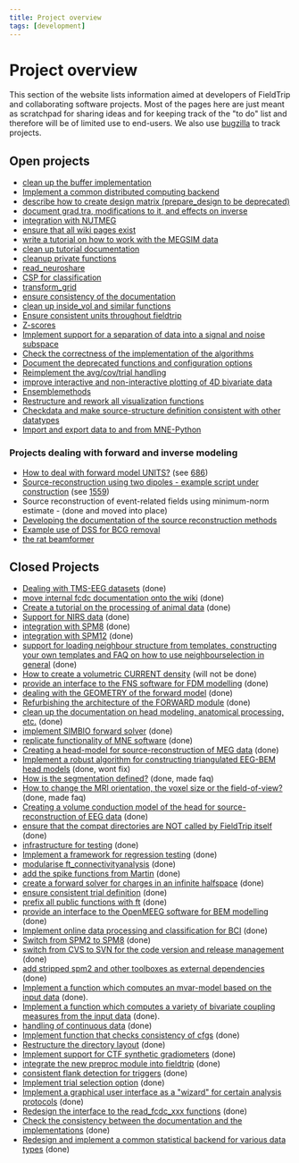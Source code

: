 ```yaml
---
title: Project overview
tags: [development]
---
```


# Project overview

This section of the website lists information aimed at developers of FieldTrip and collaborating software projects. Most of the pages here are just meant as scratchpad for sharing ideas and for keeping track of the "to do" list and therefore will be of limited use to end-users. We also use [bugzilla](/bugzilla) to track projects.

## Open projects

*  [clean up the buffer implementation](/development/project/buffer_v3)
*  [Implement a common distributed computing backend](/development/project/distributed)
*  [describe how to create design matrix (prepare_design to be deprecated)](/development/project/design)
*  [document grad.tra, modifications to it, and effects on inverse](/development/project/tra)
*  [integration with NUTMEG](/development/project/nutmeg)
*  [ensure that all wiki pages exist](/development/project/orphans)
*  [write a tutorial on how to work with the MEGSIM data](/development/project/megsim)
*  [clean up tutorial documentation](/development/project/tutorial_documentation)
*  [cleanup private functions](/development/project/cleanup_private_functions)
*  [read_neuroshare](/development/project/read_neuroshare)
*  [CSP for classification](/development/project/csp)
*  [transform_grid](/development/project/transform_grid)
*  [ ensure consistency of the documentation](/development/project/documentation)
*  [clean up inside_vol and similar functions](/development/project/inside_vol)
*  [Ensure consistent units throughout fieldtrip](/development/project/units)
*  [Z-scores](/development/project/zscores)
*  [Implement support for a separation of data into a signal and noise subspace](/development/project/subspace)
*  [Check the correctness of the implementation of the algorithms](/development/project/correctness)
*  [ Document the deprecated functions and configuration options](/development/deprecated)
*  [Reimplement the avg/cov/trial handling](/development/project/timelockanalysis)
*  [improve interactive and non-interactive plotting of 4D bivariate data](/development/project/visualization)  
*  [Ensemblemethods](/development/project/ensemblemethods)
*  [Restructure and rework all visualization functions](/development/project/restructure_and_rework_all_visualization_functions)
*  [Checkdata and make source-structure definition consistent with other datatypes](/development/project/checkdata)
*  [Import and export data to and from MNE-Python](/development/project/integrate_with_mne)

### Projects dealing with forward and inverse modeling
*  [How to deal with forward model UNITS?](/development/project/fwdunits) (see [686](http://bugzilla.fieldtriptoolbox.org/show_bug.cgi?id=686))
*  [Source-reconstruction using two dipoles - example script under construction](/development/project/symmetric_dipoles) (see [1559](http://bugzilla.fieldtriptoolbox.org/show_bug.cgi?id=1559))
*  Source reconstruction of event-related fields using minimum-norm estimate - (done and moved into place)
*  [Developing the documentation of the source reconstruction methods](/development/project/documentation_source)
*  [Example use of DSS for BCG removal](/development/project/dss)
*  [the rat beamformer](/development/project/rat)

## Closed Projects
*  [Dealing with TMS-EEG datasets](/development/project/eeg_tms) (done)
*  [move internal fcdc documentation onto the wiki](/development/project/move_internal_fcdc_documentation_onto_the_wiki) (done)
*  [Create a tutorial on the processing of animal data](/development/project/animal) (done)
*  [Support for NIRS data](/development/project/nirs) (done)
*  [integration with SPM8](/development/project/spm8) (done)
*  [integration with SPM12](/development/project/spm12) (done)
*  [support for loading neighbour structure from templates, constructing your own templates and FAQ on how to use neighbourselection in general](/development/project/neighbourtemplates) (done)
*  [How to create a volumetric CURRENT density](/development/project/curdens)  (will not be done)
*  [provide an interface to the FNS software for FDM modelling](/development/project/fns) (done)
*  [dealing with the GEOMETRY of the forward model](/development/project/fwdarch2) (done)
*  [Refurbishing the architecture of the FORWARD module](/development/project/fwdarch) (done)
*  [clean up the documentation on head modeling, anatomical processing, etc.](/development/project/geometry_documentation) (done)  
*  [implement SIMBIO forward solver](/development/project/simbio_plan) (done)
*  [replicate functionality of MNE software](/development/project/replicate_functionality_of_mne_software) (done)
*  [Creating a head-model for source-reconstruction of MEG data](/development/project/headmodel_tutorial) (done)
*  [Implement a robust algorithm for constructing triangulated EEG-BEM head models](/development/project/bemmodel) (done, wont fix)
*  [How is the segmentation defined?](/faq/how_is_the_segmentation_defined) (done, made faq)
*  [How to change the MRI orientation, the voxel size or the field-of-view?](/faq/how_change_mri_orientation_size_fov) (done, made faq)
*  [Creating a volume conduction model of the head for source-reconstruction of EEG data](/development/project/headmodel_tutorial_eeg) (done)
*  [ensure that the compat directories are NOT called by FieldTrip itself](/development/project/compat) (done)
*  [infrastructure for testing](/development/project/infrastructure_for_testing) (done)
*  [Implement a framework for regression testing](/development/project/testing) (done)
*  [modularise ft_connectivityanalysis](/development/project/modularise_ft_connectivityanalysis) (done)
*  [add the spike functions from Martin](/development/project/spike) (done)
*  [create a forward solver for charges in an infinite halfspace](/development/project/halfspace) (done)
*  [ensure consistent trial definition](/development/project/ensure_consistent_trial_definition) (done)
*  [prefix all public functions with ft](/development/project/prefix) (done)
*  [provide an interface to the OpenMEEG software for BEM modelling](/development/project/openmeeg) (done)
*  [Implement online data processing and classification for BCI](/development/project/bci) (done)
*  [Switch from SPM2 to SPM8](/development/project/switch_from_spm2_to_spm8) (done)
*  [switch from CVS to SVN for the code version and release management](/development/svn) (done)
*  [add stripped spm2 and other toolboxes as external dependencies](/development/project/external_dependencies) (done)
*  [Implement a function which computes an mvar-model based on the input data](/development/project/mvaranalysis) (done).
*  [Implement a function which computes a variety of bivariate coupling measures from the input data](/development/project/couplinganalysis) (done).
*  [handling of continuous data](/development/project/continuous) (done)
*  [Implement function that checks consistency of cfgs](/development/project/checkconfig) (done)
*  [Restructure the directory layout](/development/project/directorylayout) (done)
*  [Implement support for CTF synthetic gradiometers](/development/project/synthetic_grad) (done)
*  [integrate the new preproc module into fieldtrip](/development/project/merge_preproc) (done)
*  [consistent flank detection for triggers](/development/project/trigger) (done)
*  [Implement trial selection option](/development/project/trialselect) (done)
*  [Implement a graphical user interface as a "wizard" for certain analysis protocols](/development/project/wizard) (done)
*  [Redesign the interface to the read_fcdc_xxx functions](/development/project/read_fcdc_xxx) (done)
*  [Check the consistency between the documentation and the implementations](/development/project/consistency) (done)
*  [Redesign and implement a common statistical backend for various data types](/development/project/statistics) (done)
